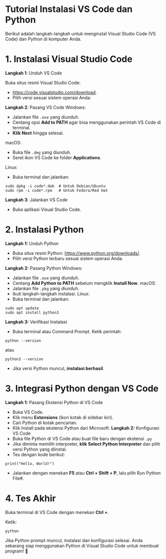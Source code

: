 # Tutorial Instalasi VS Code dan Python
Berikut adalah langkah-langkah untuk menginstal Visual Studio Code (VS Code) dan Python di komputer Anda.

# **1. Instalasi Visual Studio Code**

**Langkah 1**: Unduh VS Code

Buka situs resmi Visual Studio Code:
+ https://code.visualstudio.com/download.
+ Pilih versi sesuai sistem operasi Anda:

**Langkah 2**: Pasang VS Code
Windows:
+ Jalankan file ```.exe``` yang diunduh.
+ Centang opsi **Add to PATH** agar bisa menggunakan perintah VS Code di terminal.
+ **Klik Next** hingga selesai.

macOS:
+ Buka file ```.dmg``` yang diunduh.
+ Seret ikon VS Code ke folder **Applications**.

Linux:
+ Buka terminal dan jalankan:
```
sudo dpkg -i code*.deb  # Untuk Debian/Ubuntu
sudo rpm -i code*.rpm   # Untuk Fedora/Red Hat
```
**Langkah 3**: Jalankan VS Code
+ Buka aplikasi Visual Studio Code.
# **2. Instalasi Python**

**Langkah 1:** Unduh Python
+ Buka situs resmi Python: https://www.python.org/downloads/.
+ Pilih versi Python terbaru sesuai sistem operasi Anda.

**Langkah 2:** Pasang Python
Windows:
+ Jalankan file ```.exe``` yang diunduh.
+ Centang **Add Python to PATH** sebelum mengklik **Install Now**.
macOS:
+ Jalankan file ```.pkg``` yang diunduh.
+ Ikuti langkah-langkah instalasi.
Linux:
+ Buka terminal dan jalankan:
```
sudo apt update
sudo apt install python3
```
**Langkah 3:** Verifikasi Instalasi
+ Buka terminal atau Command Prompt.
Ketik perintah:
```
python --version
```
atau
```
python3 --version
```
+ Jika versi Python muncul, **instalasi berhasil**.

# 3. Integrasi Python dengan VS Code
   
**Langkah 1:** Pasang Ekstensi Python di VS Code
+ Buka VS Code.
+ Klik menu **Extensions** (ikon kotak di sidebar kiri).
+ Cari Python di kotak pencarian.
+ Klik Install pada ekstensi Python dari Microsoft.
**Langkah 2:** Konfigurasi VS Code
+ Buka file Python di VS Code atau buat file baru dengan ekstensi ```.py```
+ Jika diminta memilih interpreter, **klik Select Python Interpreter** dan pilih versi Python yang diinstal.
+ Tes dengan kode berikut:
```
print("Hello, World!")
```
+ Jalankan dengan menekan **F5** atau **Ctrl + Shift + P**, lalu pilih Run Python File#.

# **4. Tes Akhir**
Buka terminal di VS Code dengan menekan **Ctrl +**.

Ketik:
```
python
```
Jika Python prompt muncul, instalasi dan konfigurasi selesai.
Anda sekarang siap menggunakan Python di Visual Studio Code untuk membuat program! 🚀
